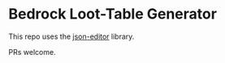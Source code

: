 # Bedrock Loot-Table Generator

This repo uses the [json-editor](https://github.com/json-editor/json-editor) library.

PRs welcome.